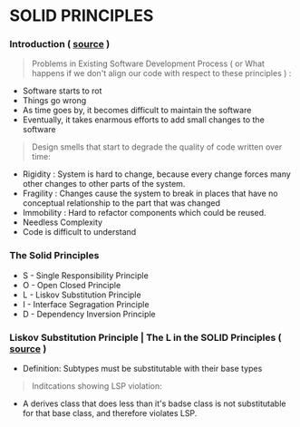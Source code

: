 # SOLID PRINCIPLES

### Introduction  ( [source](https://www.youtube.com/watch?v=7wd-p20Fkbs) )
> Problems in Existing Software Development Process ( or What happens if we don't align our code with respect to these principles ) :   
* Software starts to rot
* Things go wrong
* As time goes by, it becomes difficult to maintain the software
* Eventually, it takes enarmous efforts to add small changes to the software

> Design smells that start to degrade the quality of code written over time:    
* Rigidity : System is hard to change, because every change forces many other changes to other parts of the system.
* Fragility : Changes cause the system to break in places that have no conceptual relationship to the part that was changed
* Immobility : Hard to refactor components which could be reused.
* Needless Complexity
* Code is difficult to understand

### The Solid Principles    
* S - Single Responsibility Principle
* O - Open Closed Principle
* L - Liskov Substitution Principle
* I - Interface Segragation Principle
* D - Dependency Inversion Principle


### Liskov Substitution Principle | The L in the SOLID Principles ( [source](https://www.youtube.com/watch?v=4pt_l5U3PP0) )
* Definition: Subtypes must be substitutable with their base types    
> Inditcations showing LSP violation:     
* A derives class that does less than it's badse class is not substitutable for that base class, and therefore violates LSP.
